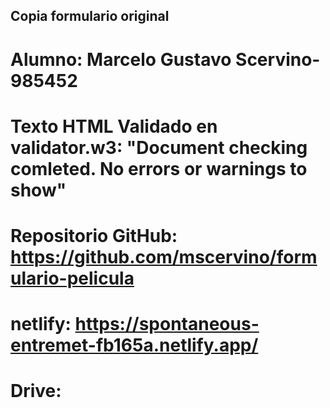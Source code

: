 ## Copia formulario original

# Alumno: Marcelo Gustavo Scervino-985452

# Texto HTML Validado en validator.w3: "Document checking comleted. No errors or warnings to show"

# Repositorio GitHub: https://github.com/mscervino/formulario-pelicula

# netlify: https://spontaneous-entremet-fb165a.netlify.app/

# Drive:

```

```
